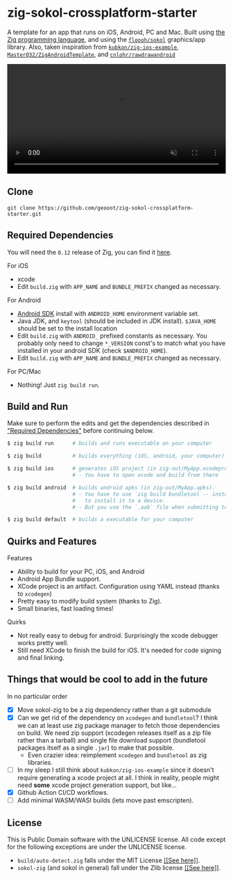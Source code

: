 # zig-sokol-crossplatform-starter

A template for an app that runs on iOS, Android, PC and Mac. Built using [the Zig programming language](https://ziglang.org), and using the [`floooh/sokol`](https://github.com/floooh/sokol) graphics/app library.
Also, taken inspiration from [`kubkon/zig-ios-example`](https://github.com/kubkon/zig-ios-example), [`MasterQ32/ZigAndroidTemplate`](https://github.com/MasterQ32/ZigAndroidTemplate), and [`cnlohr/rawdrawandroid`](https://github.com/cnlohr/rawdrawandroid)

<video src="https://github.com/geooot/zig-sokol-crossplatform-starter/assets/7832610/3d7cbba5-28a3-4ad1-bc0e-4f22af35d73c" muted autoplay loop style="width: 100%"></video>

## Clone

```
git clone https://github.com/geooot/zig-sokol-crossplatform-starter.git
```

## Required Dependencies

You will need the `0.12` release of Zig, you can find it [here](https://ziglang.org/download). 

For iOS
- xcode
- Edit `build.zig` with `APP_NAME` and `BUNDLE_PREFIX` changed as necessary.

For Android
- [Android SDK](https://developer.android.com/studio) install with `ANDROID_HOME` environment variable set. 
- Java JDK, and `keytool` (should be included in JDK install). `$JAVA_HOME` should be set to the install location
- Edit `build.zig` with `ANDROID_` prefixed constants as necessary. You probably only need to change `*_VERSION` const's to match what you have installed in your android SDK (check `$ANDROID_HOME`).
- Edit `build.zig` with `APP_NAME` and `BUNDLE_PREFIX` changed as necessary.

For PC/Mac
- Nothing! Just `zig build run`.

## Build and Run

Make sure to perform the edits and get the dependencies described in ["Required Dependencies"](#Required-Dependencies) before continuing below.

```sh
$ zig build run      # builds and runs executable on your computer

$ zig build          # builds everything (iOS, android, your computer)

$ zig build ios      # generates iOS project (in zig-out/MyApp.xcodeproj).
                     # - You have to open xcode and build from there

$ zig build android  # builds android apks (in zig-out/MyApp.apks).
                     # - You have to use `zig build bundletool -- install-apks --apks=zig-out/MyApp.apks`
                     #   to install it to a device.
                     # - But you use the `.aab` file when submitting to Google Play.

$ zig build default  # builds a executable for your computer
```

## Quirks and Features

Features
- Ability to build for your PC, iOS, and Android
- Android App Bundle support.
- XCode project is an artifact. Configuration using YAML instead (thanks to `xcodegen`)
- Pretty easy to modify build system (thanks to Zig).
- Small binaries, fast loading times!

Quirks
- Not really easy to debug for android. Surprisingly the xcode debugger works pretty well.
- Still need XCode to finish the build for iOS. It's needed for code signing and final linking.

## Things that would be cool to add in the future

In no particular order
- [x] Move sokol-zig to be a zig dependency rather than a git submodule
- [x] Can we get rid of the dependency on `xcodegen` and `bundletool`? I think we can at least use zig package manager to fetch those dependencies on build. We need zip support (xcodegen releases itself as a zip file rather than a tarball) and single file download support (bundletool packages itself as a single `.jar`) to make that possible. 
   - Even crazier idea: reimplement `xcodegen` and `bundletool` as zig libraries.
- [ ] In my sleep I still think about `kubkon/zig-ios-example` since it doesn't require generating a xcode project at all. I think in reality, people might need **some** xcode project generation support, but like...
- [x] Github Action CI/CD workflows.
- [ ] Add minimal WASM/WASI builds (lets move past emscripten).

## License

This is Public Domain software with the UNLICENSE license. All code except for the following exceptions are under the UNLICENSE license.
- `build/auto-detect.zig` falls under the MIT License [[[See here]]](https://github.com/MasterQ32/ZigAndroidTemplate/blob/master/LICENCE).
- `sokol-zig` (and sokol in general) fall under the Zlib license [[[See here]]](https://github.com/floooh/sokol/blob/master/LICENSE).
